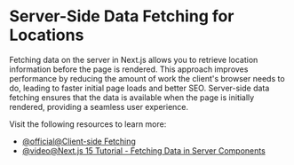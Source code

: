 # Server-Side Data Fetching for Locations

Fetching data on the server in Next.js allows you to retrieve location information before the page is rendered. This approach improves performance by reducing the amount of work the client's browser needs to do, leading to faster initial page loads and better SEO. Server-side data fetching ensures that the data is available when the page is initially rendered, providing a seamless user experience.

Visit the following resources to learn more:

- [@official@Client-side Fetching](https://nextjs.org/docs/app/getting-started/fetching-data#server-components)
- [@video@Next.js 15 Tutorial - Fetching Data in Server Components](https://www.youtube.com/watch?v=WKfPctdIDek)